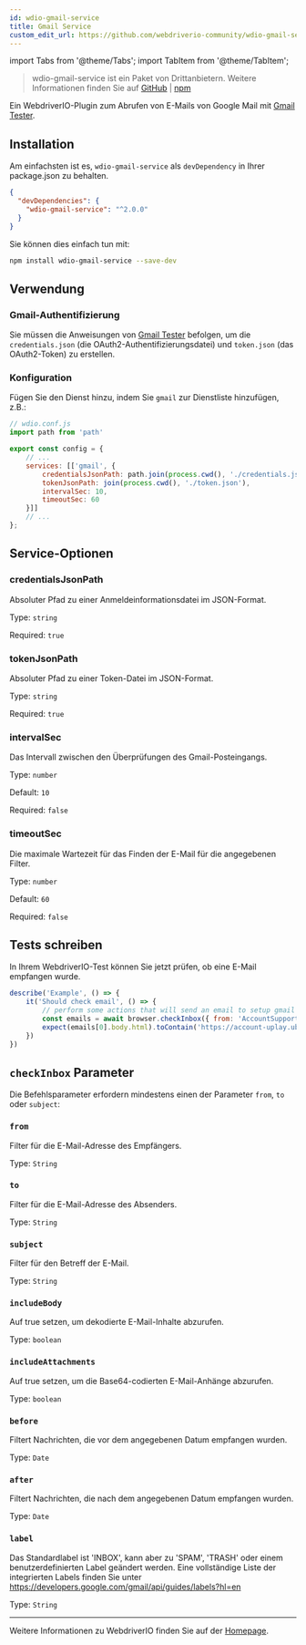 ```yaml
---
id: wdio-gmail-service
title: Gmail Service
custom_edit_url: https://github.com/webdriverio-community/wdio-gmail-service/edit/main/README.md
---
```


import Tabs from '@theme/Tabs';
import TabItem from '@theme/TabItem';

> wdio-gmail-service ist ein Paket von Drittanbietern. Weitere Informationen finden Sie auf [GitHub](https://github.com/webdriverio-community/wdio-gmail-service) | [npm](https://www.npmjs.com/package/wdio-gmail-service)

Ein WebdriverIO-Plugin zum Abrufen von E-Mails von Google Mail mit [Gmail Tester](https://github.com/levz0r/gmail-tester).

## Installation

Am einfachsten ist es, `wdio-gmail-service` als `devDependency` in Ihrer package.json zu behalten.

```json
{
  "devDependencies": {
    "wdio-gmail-service": "^2.0.0"
  }
}
```

Sie können dies einfach tun mit:

```sh
npm install wdio-gmail-service --save-dev
```

## Verwendung

### Gmail-Authentifizierung

Sie müssen die Anweisungen von [Gmail Tester](https://github.com/levz0r/gmail-tester) befolgen, um die `credentials.json` (die OAuth2-Authentifizierungsdatei) und `token.json` (das OAuth2-Token) zu erstellen.

### Konfiguration

Fügen Sie den Dienst hinzu, indem Sie `gmail` zur Dienstliste hinzufügen, z.B.:

```js
// wdio.conf.js
import path from 'path'

export const config = {
    // ...
    services: [['gmail', {
        credentialsJsonPath: path.join(process.cwd(), './credentials.json'),
        tokenJsonPath: join(process.cwd(), './token.json'),
        intervalSec: 10,
        timeoutSec: 60
    }]]
    // ...
};
```

## Service-Optionen

### credentialsJsonPath
Absoluter Pfad zu einer Anmeldeinformationsdatei im JSON-Format.

Type: `string`

Required: `true`

### tokenJsonPath
Absoluter Pfad zu einer Token-Datei im JSON-Format.

Type: `string`

Required: `true`

### intervalSec
Das Intervall zwischen den Überprüfungen des Gmail-Posteingangs.

Type: `number`

Default: `10`

Required: `false`

### timeoutSec
Die maximale Wartezeit für das Finden der E-Mail für die angegebenen Filter.

Type: `number`

Default: `60`

Required: `false`


## Tests schreiben

In Ihrem WebdriverIO-Test können Sie jetzt prüfen, ob eine E-Mail empfangen wurde.

```js
describe('Example', () => {
    it('Should check email', () => {
        // perform some actions that will send an email to setup gmail account
        const emails = await browser.checkInbox({ from: 'AccountSupport@ubi.com', subject: 'Ubisoft Password Change Request' });
        expect(emails[0].body.html).toContain('https://account-uplay.ubi.com/en-GB/action/change-password?genomeid=')
    })
})
```

## `checkInbox` Parameter

Die Befehlsparameter erfordern mindestens einen der Parameter `from`, `to` oder `subject`:

### `from`
Filter für die E-Mail-Adresse des Empfängers.

Type: `String`

### `to`
Filter für die E-Mail-Adresse des Absenders.

Type: `String`

### `subject`
Filter für den Betreff der E-Mail.

Type: `String`

### `includeBody`
Auf true setzen, um dekodierte E-Mail-Inhalte abzurufen.

Type: `boolean`

### `includeAttachments`
Auf true setzen, um die Base64-codierten E-Mail-Anhänge abzurufen.

Type: `boolean`

### `before`
Filtert Nachrichten, die vor dem angegebenen Datum empfangen wurden.

Type: `Date`

### `after`
Filtert Nachrichten, die nach dem angegebenen Datum empfangen wurden.

Type: `Date`

### `label`
Das Standardlabel ist 'INBOX', kann aber zu 'SPAM', 'TRASH' oder einem benutzerdefinierten Label geändert werden. Eine vollständige Liste der integrierten Labels finden Sie unter https://developers.google.com/gmail/api/guides/labels?hl=en

Type: `String`

---

Weitere Informationen zu WebdriverIO finden Sie auf der [Homepage](https://webdriver.io).